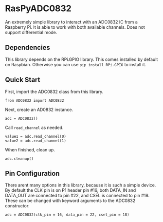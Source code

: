 # RasPyADC0832
An extremely simple library to interact with an ADC0832 IC from a Raspberry Pi. It is able to work with both available channels. Does not support differential mode.

## Dependencies
This library depends on the RPi.GPIO library. This comes installed by default on Raspbian. Otherwise you can use `pip install RPi.GPIO` to install it.

## Quick Start
First, import the ADC0832 class from this library.
```
from ADC0832 import ADC0832
```

Next, create an AD0832 instance.
```
adc = ADC0832()
```

Call `read_channel` as needed.
```
value1 = adc.read_channel(0)
value2 = adc.read_channel(1)
```

When finished, clean up.
```
adc.cleanup()
```

## Pin Configuration
There arent many options in this library, because it is such a simple device. By default the CLK pin is on P1 header pin #16, both DATA_IN and DATA_OUT are connected to pin #22, and CSEL is connected to pin #18. These can be changed with keyword arguments to the ADC0832 constructor:
```
adc = ADC0832(clk_pin = 16, data_pin = 22, csel_pin = 18)
```
